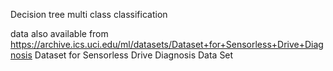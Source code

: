 Decision tree multi class classification

data also available from https://archive.ics.uci.edu/ml/datasets/Dataset+for+Sensorless+Drive+Diagnosis
Dataset for Sensorless Drive Diagnosis Data Set



